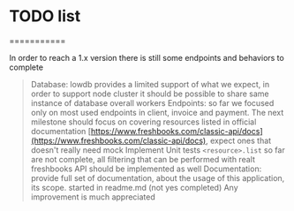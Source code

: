 # TODO list
===========

In order to reach a 1.x version there is still some endpoints and behaviors to complete

> Database: lowdb provides a limited support of what we expect, in order to support node cluster it should be possible to share same instance of database overall workers
> Endpoints: so far we focused only on most used endpoints in client, invoice and payment. The next milestone should focus on covering resources listed in official documentation [https://www.freshbooks.com/classic-api/docs](https://www.freshbooks.com/classic-api/docs), expect ones that doesn't really need mock
> Implement Unit tests
> `<resource>.list` so far are not complete, all filtering that can be performed with realt freshbooks API should be implemented as well
> Documentation: provide full set of documentation, about the usage of this application, its scope. started in readme.md (not yes completed)
> Any improvement is much appreciated